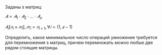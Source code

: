 Заданы s матриц:

$𝐴=𝐴_1⋅𝐴_2⋅…⋅𝐴_𝑠$

$𝐴_𝑖[𝑛_𝑖×𝑚_𝑖], 𝑚_𝑖=𝑛_{i+1},∀𝑖=(1,𝑠−1)$

Определить, какое минимальное число операций умножения требуется для перемножения s матриц, причем перемножать можно любые две рядом стоящие матрицы.
